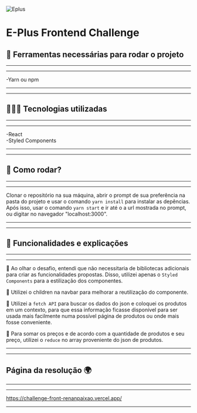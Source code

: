 ![Eplus](https://www.agenciaeplus.com.br/wp-content/themes/eplus/images/agencia-eplus-n-logo.png)

# E-Plus Frontend Challenge

## 🧰 Ferramentas necessárias para rodar o projeto

---

---

-Yarn ou npm

---

---

## 👨🏽‍💻 Tecnologias utilizadas

---

---

-React<br/>-Styled Components

---

---

## 🎡 Como rodar?

---

---

Clonar o repositório na sua máquina, abrir o prompt de sua preferência na pasta do projeto e usar o comando `yarn install` para instalar as depências. <br/> Após isso, usar o comando `yarn start` e ir até o a url mostrada no prompt, ou digitar no navegador "localhost:3000".

---

---

## 🧠 Funcionalidades e explicações

---

---

👾 Ao olhar o desafio, entendi que não necessitaria de bibliotecas adicionais para criar as funcionalidades propostas. Disso, utilizei apenas o `Styled Components` para a estilização dos componentes.

🐣 Utilizei o children na navbar para melhorar a reutilização do componente.

🛫 Utilizei a `fetch API` para buscar os dados do json e coloquei os produtos em um contexto, para que essa informação ficasse disponível para ser usada mais facilmente numa possível página de produtos ou onde mais fosse conveniente.

🚦 Para somar os preços e de acordo com a quantidade de produtos e seu preço, utilizei o `reduce` no array proveniente do json de produtos.

---

---

## Página da resolução 🌍

---

---

https://challenge-front-renanpaixao.vercel.app/

---

